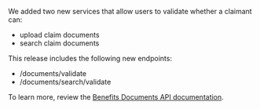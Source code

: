 We added two new services that allow users to validate whether a claimant can:

* upload claim documents
* search claim documents

This release includes the following new endpoints: 

* /documents/validate
* /documents/search/validate
  
To learn more, review the [Benefits Documents API documentation](https://developer.va.gov/explore/api/benefits-documents/docs?version=current).
